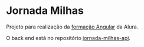 # Jornada Milhas

Projeto para realização da [formação Angular](https://cursos.alura.com.br/formacao-aplicacoes-escalaveis-angular) da Alura.

O back end está no repositório [jornada-milhas-api](https://github.com/viniciosneves/jornada-milhas-api).
